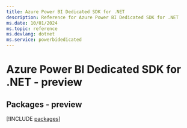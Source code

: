 ```yaml
---
title: Azure Power BI Dedicated SDK for .NET
description: Reference for Azure Power BI Dedicated SDK for .NET
ms.date: 10/01/2024
ms.topic: reference
ms.devlang: dotnet
ms.service: powerbidedicated
---
```

# Azure Power BI Dedicated SDK for .NET - preview
## Packages - preview
[!INCLUDE [packages](power-bi-dedicated-index.md)]